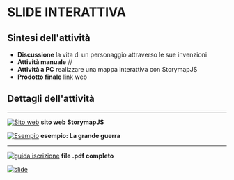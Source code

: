 # SLIDE INTERATTIVA

## Sintesi dell'attività
- **Discussione** la vita di un personaggio attraverso le sue invenzioni
- **Attività manuale** //
- **Attività a PC** realizzare una mappa interattiva con StorymapJS
- **Prodotto finale** link web

## Dettagli dell'attività

---

[![Sito web](storymap-sito.png)](https://storymap.knightlab.com/) **sito web StorymapJS**

[![Esempio](storymap-esempio.png)](https://uploads.knightlab.com/storymapjs/3b8ef5c8db8ba707091b63ec4a7a6e09/i-guerra-mondiale/index.html) **esempio: La grande guerra**

---

[![guida iscrizione](story-0_thumb.jpg)](storymapjs.pdf) **file .pdf completo**

[![slide](montaggio.jpg  "Slide istruzioni iscrizione")](storymapjs.pdf)
